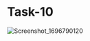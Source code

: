 # Task-10
 
![Screenshot_1696790120](https://github.com/Maha-de/Task-10/assets/85109210/b8d15af1-ff8d-4943-8a85-5ae0b03c140e)
